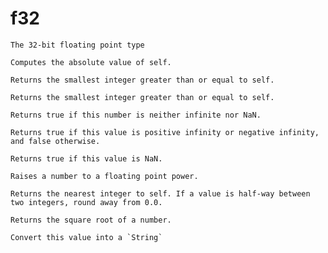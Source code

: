 # f32
`````{roto:type} f32
The 32-bit floating point type
`````


````{roto:function} abs(x: f32) -> f32
Computes the absolute value of self.
````

````{roto:function} ceil(x: f32) -> f32
Returns the smallest integer greater than or equal to self.
````

````{roto:function} floor(x: f32) -> f32
Returns the smallest integer greater than or equal to self.
````

````{roto:function} is_finite(x: f32) -> bool
Returns true if this number is neither infinite nor NaN.
````

````{roto:function} is_infinite(x: f32) -> bool
Returns true if this value is positive infinity or negative infinity, and false otherwise.
````

````{roto:function} is_nan(x: f32) -> bool
Returns true if this value is NaN.
````

````{roto:function} pow(x: f32, y: f32) -> f32
Raises a number to a floating point power.
````

````{roto:function} round(x: f32) -> f32
Returns the nearest integer to self. If a value is half-way between two integers, round away from 0.0.
````

````{roto:function} sqrt(x: f32) -> f32
Returns the square root of a number.
````

````{roto:function} to_string(x: f32) -> String
Convert this value into a `String`
````


